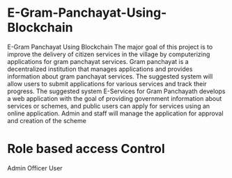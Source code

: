 # E-Gram-Panchayat-Using-Blockchain
E-Gram Panchayat Using Blockchain
The major goal of this project is to improve the delivery of citizen services in the village by computerizing applications for gram panchayat services. Gram panchayat is a decentralized institution that manages applications and provides information about gram panchayat services. The suggested system will allow users to submit applications for various services and track their progress. The suggested system E-Services for Gram Panchayath develops a web application with the goal of providing government information about services or schemes, and public users can apply for services using an online application. Admin and staff will manage the application for approval and creation of the scheme

# Role based access Control
Admin Officer User
